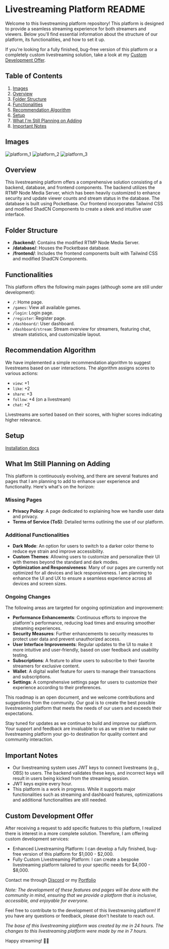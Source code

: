 # Livestreaming Platform README

Welcome to this livestreaming platform repository! This platform is designed to provide a seamless streaming experience for both streamers and viewers. Below you'll find essential information about the structure of our platform, its functionalities, and how to set it up.

If you're looking for a fully finished, bug-free version of this platform or a completely custom livestreaming solution, take a look at my [Custom Development Offer](#custom-development-offer).

## Table of Contents
1. [Images](#images)
2. [Overview](#overview)
3. [Folder Structure](#folder-structure)
4. [Functionalities](#functionalities)
5. [Recommendation Algorithm](#recommendation-algorithm)
6. [Setup](#setup)
7. [What I'm Still Planning on Adding](#what-im-still-planning-on-adding)
8. [Important Notes](#important-notes)

## Images
![platform_1](./images/platform.png)
![platform_2](./images/platform_2.png)
![platform_3](./images/platform_3.png)

## Overview
This livestreaming platform offers a comprehensive solution consisting of a backend, database, and frontend components. The backend utilizes the RTMP Node Media Server, which has been heavily customized to enhance security and update viewer counts and stream status in the database. The database is built using Pocketbase. Our frontend incorporates Tailwind CSS and modified ShadCN Components to create a sleek and intuitive user interface.

## Folder Structure
- **/backend/**: Contains the modified RTMP Node Media Server.
- **/database/**: Houses the Pocketbase database.
- **/frontend/**: Includes the frontend components built with Tailwind CSS and modified ShadCN Components.

## Functionalities
This platform offers the following main pages (although some are still under development):
- `/`: Home page.
- `/games`: View all available games.
- `/login`: Login page.
- `/register`: Register page.
- `/dashboard/`: User dashboard.
- `/dashboard/stream`: Stream overview for streamers, featuring chat, stream statistics, and customizable layout.

## Recommendation Algorithm
We have implemented a simple recommendation algorithm to suggest livestreams based on user interactions. The algorithm assigns scores to various actions:
- `view`: +1
- `like`: +2
- `share`: +3
- `follow`: +4 (on a livestream)
- `chat`: +2

Livestreams are sorted based on their scores, with higher scores indicating higher relevance.

## Setup
[Installation docs](https://github.com/R1ck404/livestreaming_platform/blob/main/Installation.md)

## What Im Still Planning on Adding

This platform is continuously evolving, and there are several features and pages that I am planning to add to enhance user experience and functionality. Here's what's on the horizon:

### Missing Pages
- **Privacy Policy**: A page dedicated to explaining how we handle user data and privacy.
- **Terms of Service (ToS)**: Detailed terms outlining the use of our platform.

### Additional Functionalities
- **Dark Mode**: An option for users to switch to a darker color theme to reduce eye strain and improve accessibility.
- **Custom Themes**: Allowing users to customize and personalize their UI with themes beyond the standard and dark modes.
- **Optimization and Responsiveness**: Many of our pages are currently not optimized for all devices and lack responsiveness. I am planning to enhance the UI and UX to ensure a seamless experience across all devices and screen sizes.
  
### Ongoing Changes
The following areas are targeted for ongoing optimization and improvement:
- **Performance Enhancements**: Continuous efforts to improve the platform's performance, reducing load times and ensuring smoother streaming experiences.
- **Security Measures**: Further enhancements to security measures to protect user data and prevent unauthorized access.
- **User Interface Improvements**: Regular updates to the UI to make it more intuitive and user-friendly, based on user feedback and usability testing.
- **Subscriptions**: A feature to allow users to subscribe to their favorite streamers for exclusive content.
- **Wallet**: A digital wallet feature for users to manage their transactions and subscriptions.
- **Settings**: A comprehensive settings page for users to customize their experience according to their preferences.

This roadmap is an open document, and we welcome contributions and suggestions from the community. Our goal is to create the best possible livestreaming platform that meets the needs of our users and exceeds their expectations.

Stay tuned for updates as we continue to build and improve our platform. Your support and feedback are invaluable to us as we strive to make our livestreaming platform your go-to destination for quality content and community interaction.

## Important Notes
- Our livestreaming system uses JWT keys to connect livestreams (e.g., OBS) to users. The backend validates these keys, and incorrect keys will result in users being kicked from the streaming session.
- JWT keys expire every hour.
- This platform is a work in progress. While it supports major functionalities such as streaming and dashboard features, optimizations and additional functionalities are still needed.

## Custom Development Offer
After receiving a request to add specific features to this platform, I realized there is interest in a more complete solution. Therefore, I am offering custom development services:
- Enhanced Livestreaming Platform: I can develop a fully finished, bug-free version of this platform for $1,000 - $2,000.
- Fully Custom Livestreaming Platform: I can create a bespoke livestreaming platform tailored to your specific needs for $4,000 - $8,000.

Contact me through [Discord](https://discordapp.com/users/1018787870082867241) or my [Portfolio](https://www.rickhuijser.com/contact)


*Note: The development of these features and pages will be done with the community in mind, ensuring that we provide a platform that is inclusive, accessible, and enjoyable for everyone.*

Feel free to contribute to the development of this livestreaming platform! If you have any questions or feedback, please don't hesitate to reach out.

*The base of this livestreaming platform was created by me in 24 hours.*
*The changes to this livestreaming platform were made by me in 7 hours.*

Happy streaming! 🎥🚀
